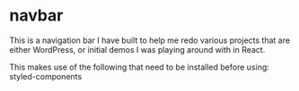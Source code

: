 # navbar

This is a navigation bar I have built to help me redo various projects that are either WordPress, or initial demos I was playing around with in React.

This makes use of the following that need to be installed before using:
styled-components 
